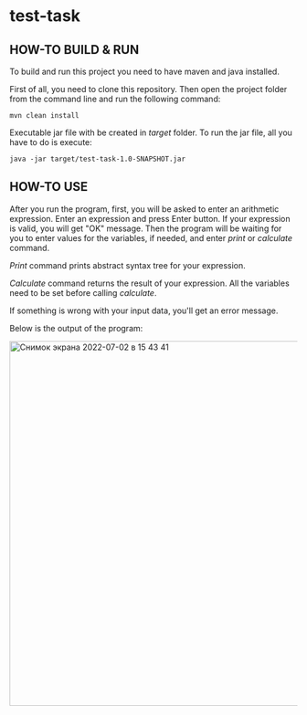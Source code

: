 # test-task
## HOW-TO BUILD & RUN

To build and run this project you need to have maven and java installed. 

First of all, you need to clone this repository. Then open the project folder from the command line and run the following command:
```
mvn clean install
```
Executable jar file with be created in *target* folder. To run the jar file, all you have to do is execute:
```
java -jar target/test-task-1.0-SNAPSHOT.jar
```


## HOW-TO USE
After you run the program, first, you will be asked to enter an arithmetic expression. Enter an expression and press Enter button.
If your expression is valid, you will get "OK" message.
Then the program will be waiting for you to enter values for the variables, if needed, and enter *print* or *calculate* command.

*Print* command prints abstract syntax tree for your expression.

*Calculate* command returns the result of your expression. All the variables need to be set before calling *calculate*.

If something is wrong with your input data, you'll get an error message.

Below is the output of the program:

<img width="639" alt="Снимок экрана 2022-07-02 в 15 43 41" src="https://user-images.githubusercontent.com/25694552/177001249-c4736467-fd92-4127-ba43-65d9e309a7e0.png">
